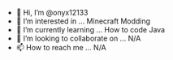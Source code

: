- 👋 Hi, I’m @onyx12133
- 👀 I’m interested in ... Minecraft Modding
- 🌱 I’m currently learning ... How to code Java
- 💞️ I’m looking to collaborate on ... N/A
- 📫 How to reach me ... N/A

<!---
onyx12133/onyx12133 is a ✨ special ✨ repository because its `README.md` (this file) appears on your GitHub profile.
You can click the Preview link to take a look at your changes.
--->
